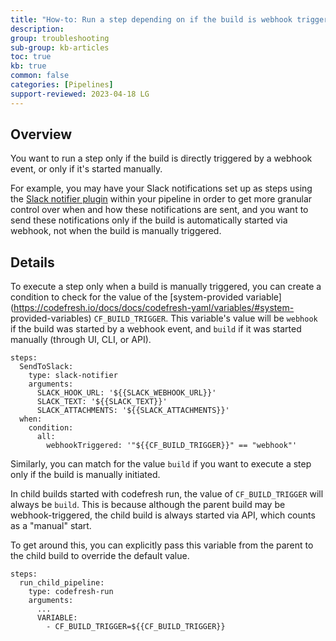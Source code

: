 ```yaml
---
title: "How-to: Run a step depending on if the build is webhook triggered"
description: 
group: troubleshooting
sub-group: kb-articles
toc: true
kb: true
common: false
categories: [Pipelines]
support-reviewed: 2023-04-18 LG
---
```


## Overview

You want to run a step only if the build is directly triggered by a webhook
event, or only if it's started manually.

For example, you may have your Slack notifications set up as steps using the
[Slack notifier plugin](https://codefresh.io/steps/step/slack-notifier) within
your pipeline in order to get more granular control over when and how these
notifications are sent, and you want to send these notifications only if the
build is automatically started via webhook, not when the build is manually
triggered.

## Details

To execute a step only when a build is manually triggered, you can create a
condition to check for the value of the [system-provided
variable](https://codefresh.io/docs/docs/codefresh-yaml/variables/#system-
provided-variables) `CF_BUILD_TRIGGER`. This variable's value will be
`webhook` if the build was started by a webhook event, and `build` if it was
started manually (through UI, CLI, or API).

    
    
    steps:
      SendToSlack:
        type: slack-notifier
        arguments:
          SLACK_HOOK_URL: '${{SLACK_WEBHOOK_URL}}'
          SLACK_TEXT: '${{SLACK_TEXT}}'
          SLACK_ATTACHMENTS: '${{SLACK_ATTACHMENTS}}'
      when:
        condition:
          all:
            webhookTriggered: '"${{CF_BUILD_TRIGGER}}" == "webhook"'
            
Similarly, you can match for the value `build` if you want to execute a step
only if the build is manually initiated.

In child builds started with codefresh run, the value of `CF_BUILD_TRIGGER`
will always be `build`. This is because although the parent build may be
webhook-triggered, the child build is always started via API, which counts as
a "manual" start.

To get around this, you can explicitly pass this variable from the parent to
the child build to override the default value.

    
    
    steps:
      run_child_pipeline:
        type: codefresh-run  
        arguments:
          ...
          VARIABLE:
            - CF_BUILD_TRIGGER=${{CF_BUILD_TRIGGER}}
    
